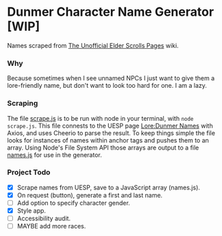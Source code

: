 # Dunmer Character Name Generator [WIP]

Names scraped from [The Unofficial Elder Scrolls Pages](https://en.uesp.net/wiki/Main_Page) wiki.

### Why

Because sometimes when I see unnamed NPCs I just want to give them a lore-friendly name, but don't want to look too hard for one. I am a lazy.

### Scraping

The file [scrape.js](./scrape.js) is to be run with node in your terminal, with `node scrape.js`.
This file connests to the UESP page [Lore:Dunmer Names](https://en.uesp.net/wiki/Lore:Dunmer_Names) with Axios, and uses Cheerio to parse the result. To keep things simple the file looks for instances of names within anchor tags and pushes them to an array. Using Node's File System API those arrays are output to a file [names.js](./src/names.js) for use in the generator.

### Project Todo
- [x] Scrape names from UESP, save to a JavaScript array (names.js).
- [x] On request (button), generate a first and last name.
- [ ] Add option to specify character gender.
- [x] Style app.
- [ ] Accessibility audit.
- [ ] MAYBE add more races.
